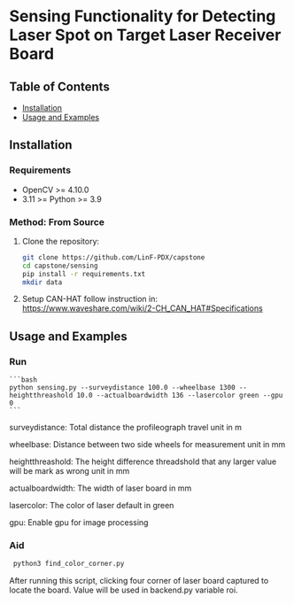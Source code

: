 # Sensing Functionality for Detecting Laser Spot on Target Laser Receiver Board

## Table of Contents
- [Installation](#installation)
- [Usage and Examples](#usage-and-examples)

## Installation

### Requirements
- OpenCV >= 4.10.0
- 3.11 >= Python >= 3.9

### Method: From Source
1. Clone the repository:
   ```bash
   git clone https://github.com/LinF-PDX/capstone
   cd capstone/sensing
   pip install -r requirements.txt
   mkdir data
2. Setup CAN-HAT follow instruction in:
   https://www.waveshare.com/wiki/2-CH_CAN_HAT#Specifications
## Usage and Examples
### Run
    ```bash
    python sensing.py --surveydistance 100.0 --wheelbase 1300 --heightthreashold 10.0 --actualboardwidth 136 --lasercolor green --gpu 0
    ```
   surveydistance: Total distance the profileograph travel unit in m
   
   wheelbase: Distance between two side wheels for measurement unit in mm
   
   heightthreashold: The height difference threadshold that any larger value will be mark as wrong unit in mm
   
   actualboardwidth: The width of laser board in mm
   
   lasercolor: The color of laser default in green
   
   gpu: Enable gpu for image processing
   
### Aid
   ```bash
    python3 find_color_corner.py
   ```
   After running this script, clicking four corner of laser board captured to locate the board. Value will be used in backend.py variable roi.

